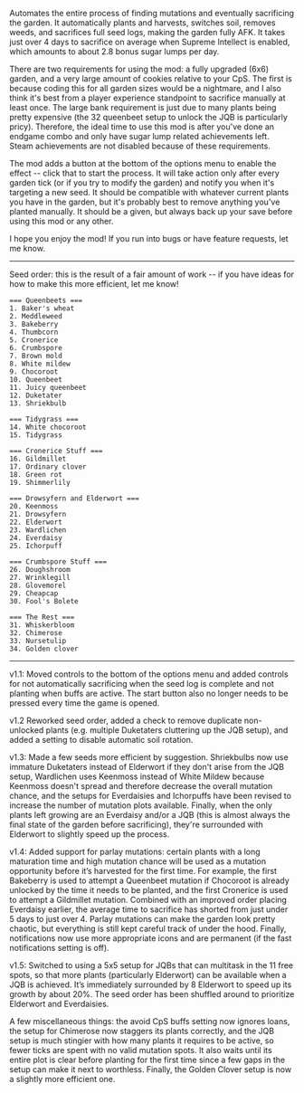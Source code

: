 Automates the entire process of finding mutations and eventually sacrificing the garden. It automatically plants and harvests, switches soil, removes weeds, and sacrifices full seed logs, making the garden fully AFK. It takes just over 4 days to sacrifice on average when Supreme Intellect is enabled, which amounts to about 2.8 bonus sugar lumps per day.

There are two requirements for using the mod: a fully upgraded (6x6) garden, and a very large amount of cookies relative to your CpS. The first is because coding this for all garden sizes would be a nightmare, and I also think it's best from a player experience standpoint to sacrifice manually at least once. The large bank requirement is just due to many plants being pretty expensive (the 32 queenbeet setup to unlock the JQB is particularly pricy). Therefore, the ideal time to use this mod is after you've done an endgame combo and only have sugar lump related achievements left. Steam achievements are not disabled because of these requirements.

The mod adds a button at the bottom of the options menu to enable the effect -- click that to start the process. It will take action only after every garden tick (or if you try to modify the garden) and notify you when it's targeting a new seed. It should be compatible with whatever current plants you have in the garden, but it's probably best to remove anything you've planted manually. It should be a given, but always back up your save before using this mod or any other.

I hope you enjoy the mod! If you run into bugs or have feature requests, let me know.

---

Seed order: this is the result of a fair amount of work -- if you have ideas for how to make this more efficient, let me know!

```
=== Queenbeets ===
1. Baker's wheat
2. Meddleweed
3. Bakeberry
4. Thumbcorn
5. Cronerice
6. Crumbspore
7. Brown mold
8. White mildew
9. Chocoroot
10. Queenbeet
11. Juicy queenbeet
12. Duketater
13. Shriekbulb

=== Tidygrass ===
14. White chocoroot
15. Tidygrass

=== Cronerice Stuff ===
16. Gildmillet
17. Ordinary clover
18. Green rot
19. Shimmerlily

=== Drowsyfern and Elderwort ===
20. Keenmoss
21. Drowsyfern
22. Elderwort
23. Wardlichen
24. Everdaisy
25. Ichorpuff

=== Crumbspore Stuff ===
26. Doughshroom
27. Wrinklegill
28. Glovemorel
29. Cheapcap
30. Fool's Bolete

=== The Rest ===
31. Whiskerbloom
32. Chimerose
33. Nursetulip
34. Golden clover
```

---

v1.1: Moved controls to the bottom of the options menu and added controls for not automatically sacrificing when the seed log is complete and not planting when buffs are active. The start button also no longer needs to be pressed every time the game is opened.

v1.2 Reworked seed order, added a check to remove duplicate non-unlocked plants (e.g. multiple Duketaters cluttering up the JQB setup), and added a setting to disable automatic soil rotation.

v1.3: Made a few seeds more efficient by suggestion. Shriekbulbs now use immature Duketaters instead of Elderwort if they don't arise from the JQB setup, Wardlichen uses Keenmoss instead of White Mildew because Keenmoss doesn't spread and therefore decrease the overall mutation chance, and the setups for Everdaisies and Ichorpuffs have been revised to increase the number of mutation plots available. Finally, when the only plants left growing are an Everdaisy and/or a JQB (this is almost always the final state of the garden before sacrificing), they're surrounded with Elderwort to slightly speed up the process.

v1.4: Added support for parlay mutations: certain plants with a long maturation time and high mutation chance will be used as a mutation opportunity before it’s harvested for the first time. For example, the first Bakeberry is used to attempt a Queenbeet mutation if Chocoroot is already unlocked by the time it needs to be planted, and the first Cronerice is used to attempt a Gildmillet mutation. Combined with an improved order placing Everdaisy earlier, the average time to sacrifice has shorted from just under 5 days to just over 4. Parlay mutations can make the garden look pretty chaotic, but everything is still kept careful track of under the hood. Finally, notifications now use more appropriate icons and are permanent (if the fast notifications setting is off).

v1.5: Switched to using a 5x5 setup for JQBs that can multitask in the 11 free spots, so that more plants (particularly Elderwort) can be available when a JQB is achieved. It’s immediately surrounded by 8 Elderwort to speed up its growth by about 20%. The seed order has been shuffled around to prioritize Elderwort and Everdaisies.

A few miscellaneous things: the avoid CpS buffs setting now ignores loans, the setup for Chimerose now staggers its plants correctly, and the JQB setup is much stingier with how many plants it requires to be active, so fewer ticks are spent with no valid mutation spots. It also waits until its entire plot is clear before planting for the first time since a few gaps in the setup can make it next to worthless. Finally, the Golden Clover setup is now a slightly more efficient one.